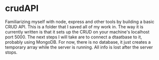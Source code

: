 # crudAPI
Familiarizing myself with node, express and other tools by building a basic CRUD API.
This is a folder that I saved all of my work in. The way it is currently written is that it sets up the CRUD on your machine's localhost port 5000.
The next steps I will take are to connect a dtaatbase to it, probably using MongoDB.
For now, there is no database, it just creates a temporary array while the server is running. All info is lost after the server stops.
